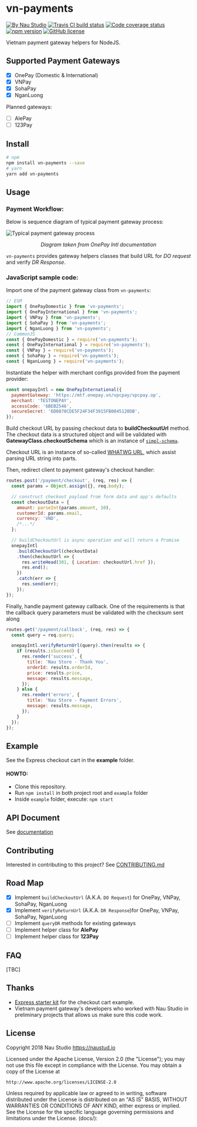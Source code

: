 # vn-payments

[![By Nau Studio](https://img.shields.io/badge/By-Nau%20Studio-977857.svg)](https://naustud.io)
[![Travis CI build status](https://img.shields.io/travis/naustudio/node-vn-payments/develop.svg)](https://travis-ci.org/naustudio/node-vn-payments/)
[![Code coverage status](https://img.shields.io/codecov/c/github/naustudio/node-vn-payments/develop.svg)](https://codecov.io/gh/naustudio/node-vn-payments/branch/develop)
[![npm version](https://img.shields.io/npm/v/vn-payments.svg)](https://www.npmjs.com/package/vn-payments)
[![GitHub license](https://img.shields.io/github/license/naustudio/node-vn-payments.svg)](https://github.com/naustudio/node-vn-payments/blob/master/LICENSE)

Vietnam payment gateway helpers for NodeJS.

## Supported Payment Gateways

* [x] OnePay (Domestic & International)
* [x] VNPay
* [x] SohaPay
* [x] NganLuong

Planned gateways:

* [ ] AlePay
* [ ] 123Pay

## Install

```sh
# npm
npm install vn-payments --save
# yarn
yarn add vn-payments
```

## Usage

### Payment Workflow:

Below is sequence diagram of typical payment gateway process:

![Typical payment gateway process](https://raw.githubusercontent.com/naustudio/node-vn-payments/master/docs/payment-gateway-process.jpg)

<div align="center"><em>Diagram taken from OnePay Intl documentation</em></div>

`vn-payments` provides gateway helpers classes that build URL for _DO request_ and verify _DR Response_.

### JavaScript sample code:

Import one of the payment gateway class from `vn-payments`:

```js
// ESM
import { OnePayDomestic } from 'vn-payments';
import { OnePayInternational } from 'vn-payments';
import { VNPay } from 'vn-payments';
import { SohaPay } from 'vn-payments';
import { NganLuong } from 'vn-payments';
// CommonJS
const { OnePayDomestic } = require('vn-payments');
const { OnePayInternational } = require('vn-payments');
const { VNPay } = require('vn-payments');
const { SohaPay } = require('vn-payments');
const { NganLuong } = require('vn-payments');
```

Instantiate the helper with merchant configs provided from the payment provider:

```js
const onepayIntl = new OnePayInternational({
  paymentGateway: 'https://mtf.onepay.vn/vpcpay/vpcpay.op',
  merchant: 'TESTONEPAY',
  accessCode: '6BEB2546',
  secureSecret: '6D0870CDE5F24F34F3915FB0045120DB',
});
```

Build checkout URL by passing checkout data to **buildCheckoutUrl** method. The checkout data is a structured object and will be validated with **GatewayClass.checkoutSchema** which is an instance of [`simpl-schema`](https://github.com/aldeed/simple-schema-js).

Checkout URL is an instance of so-called [WHATWG URL](https://nodejs.org/api/url.html#url_url), which assist parsing URL string into parts.

Then, redirect client to payment gateway's checkout handler:

```js
routes.post('/payment/checkout', (req, res) => {
  const params = Object.assign({}, req.body);

  // construct checkout payload from form data and app's defaults
  const checkoutData = {
    amount: parseInt(params.amount, 10),
    customerId: params.email,
    currency: 'VND',
    /*...*/
  };

  // buildCheckoutUrl is async operation and will return a Promise
  onepayIntl
    .buildCheckoutUrl(checkoutData)
    .then(checkoutUrl => {
      res.writeHead(301, { Location: checkoutUrl.href });
      res.end();
    })
    .catch(err => {
      res.send(err);
    });
});
```

Finally, handle payment gateway callback. One of the requirements is that the callback query parameters must be validated with the checksum sent along

```js
routes.get('/payment/callback', (req, res) => {
  const query = req.query;

  onepayIntl.verifyReturnUrl(query).then(results => {
    if (results.isSucceed) {
      res.render('success', {
        title: 'Nau Store - Thank You',
        orderId: results.orderId,
        price: results.price,
        message: results.message,
      });
    } else {
      res.render('errors', {
        title: 'Nau Store - Payment Errors',
        message: results.message,
      });
    }
  });
});
```

## Example

See the Express checkout cart in the **example** folder.

#### HOWTO:

* Clone this repository.
* Run `npm install` in both project root and `example` folder
* Inside `example` folder, execute: `npm start`

## API Document

See [documentation](http://code.naustud.io/node-vn-payments)

## Contributing

Interested in contributing to this project? See [CONTRIBUTING.md](https://github.com/naustudio/node-vn-payments/blob/master/CONTRIBUTING.md)

## Road Map

* [x] Implement `buildCheckoutUrl` (A.K.A. `DO Request`) for OnePay, VNPay, SohaPay, NganLuong
* [x] Implement `verifyReturnUrl` (A.K.A. `DR Response`)for OnePay, VNPay, SohaPay, NganLuong
* [ ] Implement `queryDR` methods for existing gateways
* [ ] Implement helper class for **AlePay**
* [ ] Implement helper class for **123Pay**

## FAQ

[TBC]

## Thanks

* [Express starter kit](https://github.com/vmasto/express-babel) for the checkout cart example.
* Vietnam payment gateway's developers who worked with Nau Studio in preliminary projects that allows us make sure this code work.

## License

Copyright 2018 Nau Studio <https://naustud.io>

Licensed under the Apache License, Version 2.0 (the "License");
you may not use this file except in compliance with the License.
You may obtain a copy of the License at

    http://www.apache.org/licenses/LICENSE-2.0

Unless required by applicable law or agreed to in writing, software
distributed under the License is distributed on an "AS IS" BASIS,
WITHOUT WARRANTIES OR CONDITIONS OF ANY KIND, either express or implied.
See the License for the specific language governing permissions and
limitations under the License.
(docs/):
